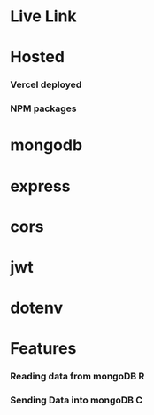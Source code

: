 # Live Link
#### 

# Hosted
### Vercel deployed

### NPM packages
# mongodb
# express
# cors
# jwt
# dotenv

#  Features
### Reading data from mongoDB R
### Sending Data into mongoDB C

